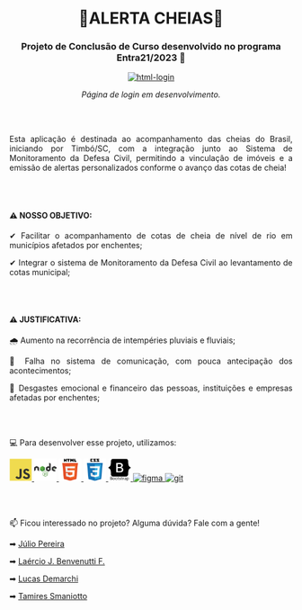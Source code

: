 <h1 align="center">🚨ALERTA CHEIAS🚨</h1>
<h3 align="center">Projeto de Conclusão de Curso desenvolvido no programa Entra21/2023 🚀</h3>

<div align="center" ><a href="https://ibb.co/P9DHJqr"><img src="https://i.ibb.co/TbW3J9w/html-login.png" alt="html-login" border="0" width="800"></a></div>
<p align="center"><i>Página de login em desenvolvimento.</i></p>
<br></br>
<p align="justify">Esta aplicação é destinada ao acompanhamento das cheias do Brasil, iniciando por Timbó/SC, com a integração junto ao Sistema de Monitoramento da Defesa Civil, permitindo a vinculação de imóveis e a emissão de alertas personalizados conforme o avanço das cotas de cheia!</p>
<br></br>
<h4 align="justify">⚠ NOSSO OBJETIVO: </h4>
<p align="justify">✔ Facilitar o acompanhamento de cotas de cheia de nível de rio em municípios afetados por enchentes;</p>
<p align="justify">✔ Integrar o sistema de Monitoramento da Defesa Civil ao levantamento de cotas municipal;</p>

<br></br>
<h4 align="justify">⚠ JUSTIFICATIVA: </h4>
<p align="justify">🌧 Aumento na recorrência de intempéries pluviais e fluviais;</p>
<p align="justify">📵 Falha no sistema de comunicação, com pouca antecipação dos acontecimentos;</p>
<p align="justify">💸 Desgastes emocional e financeiro das pessoas, instituições e empresas afetadas por enchentes;</p>



<br></br>
<p>💻 Para desenvolver esse projeto, utilizamos:</p>
<p align="left"> 
    <a href="https://developer.mozilla.org/en-US/docs/Web/JavaScript" target="_blank" rel="noreferrer"> <img src="https://raw.githubusercontent.com/devicons/devicon/master/icons/javascript/javascript-original.svg" alt="javascript" width="40" height="40"/> </a>
  <a href="https://nodejs.org" target="_blank" rel="noreferrer"> <img src="https://raw.githubusercontent.com/devicons/devicon/master/icons/nodejs/nodejs-original-wordmark.svg" alt="nodejs" width="40" height="40"/> </a>
  <a href="https://www.w3.org/html/" target="_blank" rel="noreferrer"> <img src="https://raw.githubusercontent.com/devicons/devicon/master/icons/html5/html5-original-wordmark.svg" alt="html5" width="40" height="40"/> </a>
 <a href="https://www.w3schools.com/css/" target="_blank" rel="noreferrer"> <img src="https://raw.githubusercontent.com/devicons/devicon/master/icons/css3/css3-original-wordmark.svg" alt="css3" width="40" height="40"/> </a>
  <a href="https://getbootstrap.com" target="_blank" rel="noreferrer"> <img src="https://raw.githubusercontent.com/devicons/devicon/master/icons/bootstrap/bootstrap-plain-wordmark.svg" alt="bootstrap" width="40" height="40"/> </a> 
   <a href="https://www.figma.com/" target="_blank" rel="noreferrer"> <img src="https://www.vectorlogo.zone/logos/figma/figma-icon.svg" alt="figma" width="40" height="40"/> </a> <a href="https://git-scm.com/" target="_blank" rel="noreferrer"> <img src="https://www.vectorlogo.zone/logos/git-scm/git-scm-icon.svg" alt="git" width="40" height="40"/> </a> 
   </p>

<br></br>

<p>📫 Ficou interessado no projeto? Alguma dúvida? Fale com a gente!</p>
<p>➡ <a href="https://github.com/juliohenrique07" target="_blank" rel="noreferrer noopener">Júlio Pereira</a></p>
<p>➡ <a href="https://github.com/Labenvenutti" target="_blank" rel="noreferrer noopener">Laércio J. Benvenutti F. </a></p>
<p>➡ <a href="https://github.com/LucasD18" target="_blank" rel="noreferrer noopener">Lucas Demarchi</a></p>
<p>➡ <a href="https://github.com/SmaniottoT" target="_blank" rel="noreferrer noopener" >Tamires Smaniotto </a></p>
